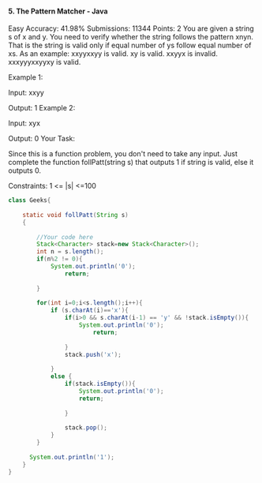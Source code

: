 #### 5. The Pattern Matcher - Java 
Easy Accuracy: 41.98% Submissions: 11344 Points: 2
You are given a string s of x and y. You need to verify whether the string follows the pattern xnyn. That is the string is valid only if equal number of ys follow equal number of xs.
As an example: xxyyxxyy is valid. xy is valid. xxyyx is invalid. xxxyyyxxyyxy is valid.

Example 1:

Input:
xxyy

Output:
1
Example 2:

Input:
xyx

Output:
0
Your Task:

Since this is a function problem, you don't need to take any input. Just complete the function follPatt(string s) that outputs 1 if string is valid, else it outputs 0.

Constraints:
1 <= |s| <=100
```java
class Geeks{
    
    static void follPatt(String s)
    {
        
        //Your code here
        Stack<Character> stack=new Stack<Character>();
        int n = s.length();
        if(n%2 != 0){
            System.out.println('0');
                return;
            
        }
        
        for(int i=0;i<s.length();i++){
            if (s.charAt(i)=='x'){
                if(i>0 && s.charAt(i-1) == 'y' && !stack.isEmpty()){
                    System.out.println('0');
                        return;
                    
                }
                stack.push('x');
                
            } 
            else {
                if(stack.isEmpty()){
                    System.out.println('0');
                    return;
                    
                }
                    
                stack.pop();
            }
        }
       
      System.out.println('1');
    }
}
```
